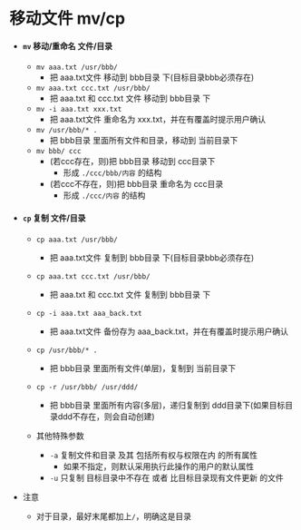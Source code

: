 # 移动文件 mv/cp

- #### `mv` 移动/重命名 文件/目录
    - `mv aaa.txt /usr/bbb/` 
        - 把 aaa.txt文件 移动到 bbb目录 下(目标目录bbb必须存在)
    - `mv aaa.txt ccc.txt /usr/bbb/` 
        - 把 aaa.txt 和 ccc.txt 文件 移动到 bbb目录 下
    - `mv -i aaa.txt xxx.txt` 
        - 把 aaa.txt文件 重命名为 xxx.txt，并在有覆盖时提示用户确认
    - `mv /usr/bbb/* .` 
        - 把 bbb目录 里面所有文件和目录，移动到 当前目录下
    - `mv bbb/ ccc` 
        - (若ccc存在，则)把 bbb目录 移动到 ccc目录下
            - 形成 `./ccc/bbb/内容` 的结构
        - (若ccc不存在，则)把 bbb目录 重命名为 ccc目录
            - 形成 `./ccc/内容` 的结构

- #### `cp` 复制 文件/目录
    - `cp aaa.txt /usr/bbb/` 
        - 把 aaa.txt文件 复制到 bbb目录 下(目标目录bbb必须存在)
    
    - `cp aaa.txt ccc.txt /usr/bbb/` 
        - 把 aaa.txt 和 ccc.txt 文件 复制到 bbb目录 下
    
    - `cp -i aaa.txt aaa_back.txt` 
        - 把 aaa.txt文件 备份存为 aaa_back.txt，并在有覆盖时提示用户确认
    
    - `cp /usr/bbb/* .` 
        - 把 bbb目录 里面所有文件(单层)，复制到 当前目录下
    
    - `cp -r /usr/bbb/ /usr/ddd/` 
        - 把 bbb目录 里面所有内容(多层)，递归复制到 ddd目录下(如果目标目录ddd不存在，则会自动创建)
    
    - 其他特殊参数
        - `-a` 复制文件和目录 及其 包括所有权与权限在内 的所有属性
            - 如果不指定，则默认采用执行此操作的用户的默认属性
        - `-u` 只复制 目标目录中不存在 或者 比目标目录现有文件更新 的文件

- 注意
    - 对于目录，最好末尾都加上`/`，明确这是目录

